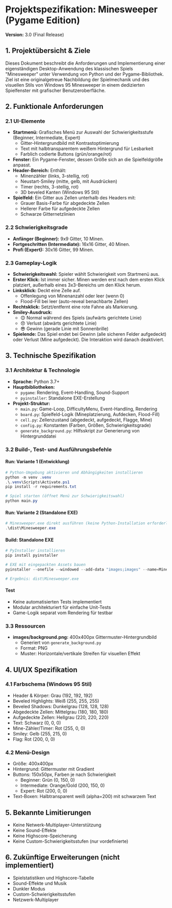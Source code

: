 # Projektspezifikation: Minesweeper (Pygame Edition)

**Version:** 3.0 (Final Release)

## 1. Projektübersicht & Ziele

Dieses Dokument beschreibt die Anforderungen und Implementierung einer eigenständigen Desktop-Anwendung des klassischen Spiels "Minesweeper" unter Verwendung von Python und der Pygame-Bibliothek. Ziel ist eine originalgetreue Nachbildung der Spielmechanik und des visuellen Stils von Windows 95 Minesweeper in einem dedizierten Spielfenster mit grafischer Benutzeroberfläche.

## 2. Funktionale Anforderungen

### 2.1 UI-Elemente
- **Startmenü:** Grafisches Menü zur Auswahl der Schwierigkeitsstufe (Beginner, Intermediate, Expert)
  - Gitter-Hintergrundbild mit Kontrastoptimierung
  - Text mit halbtransparentem weißem Hintergrund für Lesbarkeit
  - Farblich codierte Buttons (grün/orange/rot)
- **Fenster:** Ein Pygame-Fenster, dessen Größe sich an die Spielfeldgröße anpasst.
- **Header-Bereich:** Enthält:
  - Minenzähler (links, 3-stellig, rot)
  - Neustart-Smiley (mitte, gelb, mit Ausdrücken)
  - Timer (rechts, 3-stellig, rot)
  - 3D beveled Kanten (Windows 95 Stil)
- **Spielfeld:** Ein Gitter aus Zellen unterhalb des Headers mit:
  - Grauer Basis-Farbe für abgedeckte Zellen
  - Hellerer Farbe für aufgedeckte Zellen
  - Schwarze Gitternetzlinien

### 2.2 Schwierigkeitsgrade
- **Anfänger (Beginner):** 9x9 Gitter, 10 Minen.
- **Fortgeschritten (Intermediate):** 16x16 Gitter, 40 Minen.
- **Profi (Expert):** 30x16 Gitter, 99 Minen.

### 2.3 Gameplay-Logik
- **Schwierigkeitswahl:** Spieler wählt Schwierigkeit vom Startmenü aus.
- **Erster Klick:** Ist immer sicher. Minen werden erst nach dem ersten Klick platziert, außerhalb eines 3x3-Bereichs um den Klick herum.
- **Linksklick:** Deckt eine Zelle auf.
  - Offenlegung von Minenanzahl oder leer (wenn 0)
  - Flood-Fill bei leer (auto-reveal benachbarte Zellen)
- **Rechtsklick:** Setzt/entfernt eine rote Fahne als Markierung.
- **Smiley-Ausdruck:**
  - 😊 Normal während des Spiels (aufwärts gerichtete Linie)
  - 😞 Verlust (abwärts gerichtete Linie)
  - 😎 Gewinn (gerade Linie mit Sonnenbrille)
- **Spielende:** Das Spiel endet bei Gewinn (alle sicheren Felder aufgedeckt) oder Verlust (Mine aufgedeckt). Die Interaktion wird danach deaktiviert.

## 3. Technische Spezifikation

### 3.1 Architektur & Technologie
- **Sprache:** Python 3.7+
- **Hauptbibliotheken:**
  - `pygame`: Rendering, Event-Handling, Sound-Support
  - `pyinstaller`: Standalone EXE-Erstellung
- **Projekt-Struktur:**
    - `main.py`: Game-Loop, DifficultyMenu, Event-Handling, Rendering
    - `board.py`: Spielfeld-Logik (Mineplatzierung, Aufdecken, Flood-Fill)
    - `cell.py`: Zellenzustand (abgedeckt, aufgedeckt, Flagge, Mine)
    - `config.py`: Konstanten (Farben, Größen, Schwierigkeitsgrade)
    - `generate_background.py`: Hilfsskript zur Generierung von Hintergrunddatei

### 3.2 Build-, Test- und Ausführungsbefehle

#### Run: Variante 1 (Entwicklung)
```powershell
# Python-Umgebung aktivieren und Abhängigkeiten installieren
python -m venv .venv
.\.venv\Scripts\Activate.ps1
pip install -r requirements.txt

# Spiel starten (öffnet Menü zur Schwierigkeitswahl)
python main.py
```

#### Run: Variante 2 (Standalone EXE)
```powershell
# Minesweeper.exe direkt ausführen (keine Python-Installation erforderlich)
.\dist\Minesweeper.exe
```

#### Build: Standalone EXE
```powershell
# PyInstaller installieren
pip install pyinstaller

# EXE mit eingepackten Assets bauen
pyinstaller --onefile --windowed --add-data "images;images" --name=Minesweeper main.py

# Ergebnis: dist\Minesweeper.exe
```

#### Test
- Keine automatisierten Tests implementiert
- Modular architekturiert für einfache Unit-Tests
- Game-Logik separat vom Rendering für testbar

### 3.3 Ressourcen
- **images/background.png:** 400x400px Gittermuster-Hintergrundbild
  - Generiert von `generate_background.py`
  - Format: PNG
  - Muster: Horizontale/vertikale Streifen für visuellen Effekt

## 4. UI/UX Spezifikation

### 4.1 Farbschema (Windows 95 Stil)
- Header & Körper: Grau (192, 192, 192)
- Beveled Highlights: Weiß (255, 255, 255)
- Beveled Shadows: Dunkelgrau (128, 128, 128)
- Abgedeckte Zellen: Mittelgrau (180, 180, 180)
- Aufgedeckte Zellen: Hellgrau (220, 220, 220)
- Text: Schwarz (0, 0, 0)
- Mine-Zähler/Timer: Rot (255, 0, 0)
- Smiley: Gelb (255, 215, 0)
- Flag: Rot (200, 0, 0)

### 4.2 Menü-Design
- Größe: 400x400px
- Hintergrund: Gittermuster mit Gradient
- Buttons: 150x50px, Farben je nach Schwierigkeit
  - Beginner: Grün (0, 150, 0)
  - Intermediate: Orange/Gold (200, 150, 0)
  - Expert: Rot (200, 0, 0)
- Text-Boxen: Halbtransparent weiß (alpha=200) mit schwarzem Text

## 5. Bekannte Limitierungen
- Keine Netwerk-Multiplayer-Unterstützung
- Keine Sound-Effekte
- Keine Highscore-Speicherung
- Keine Custom-Schwierigkeitsstufen (nur vordefinierte)

## 6. Zukünftige Erweiterungen (nicht implementiert)
- Spielstatistiken und Highscore-Tabelle
- Sound-Effekte und Musik
- Dunkler Modus
- Custom-Schwierigkeitsstufen
- Netzwerk-Multiplayer